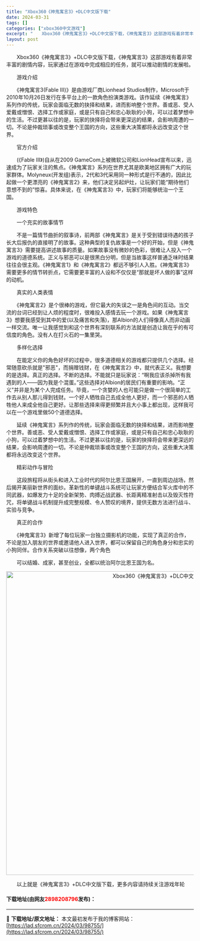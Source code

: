 ```yaml
---
title: "Xbox360《神鬼寓言3》+DLC中文版下载"
date: 2024-03-31
tags: []
categories: ["xbox360中文游戏"]
excerpt: "　　Xbox360《神鬼寓言3》+DLC中文版下载，《神鬼寓言3》这部游戏有着非常丰富的剧情内容，玩家通过在游戏中完成相应的任务，就可以推动剧情的发展啦。 　　游戏介绍 　　《神鬼寓言3(Fable III)》是由游戏厂商Lionhead Studios制作，Microsoft于2010年10月26&hellip;"
layout: post
---
```


 <p>　　Xbox360《神鬼寓言3》+DLC中文版下载，《神鬼寓言3》这部游戏有着非常丰富的剧情内容，玩家通过在游戏中完成相应的任务，就可以推动剧情的发展啦。</p> <p>　　游戏介绍</p> <p>　　《神鬼寓言3(Fable III)》是由游戏厂商Lionhead Studios制作，Microsoft于2010年10月26日发行在多平台上的一款角色扮演类游戏。该作延续《神鬼寓言》系列作的传统，玩家会面临无数的抉择和结果，进而影响整个世界。善或恶、受人爱戴或憎恨、选择工作或家庭，或是只有自己和忠心耿耿的小狗，可以过着梦想中的生活。不过更甚以往的是，玩家的抉择将会带来更深远的结果，会影响周遭的一切。不论是仲裁琐事或改变整个王国的方向，这些重大决策都将永远改变这个世界。</p> <p>　　官方介绍</p> <p>　　(《Fable III》)自从在2009 GameCom上被微软公司和LionHead宣布以来，迅速成为了玩家关注的焦点。《神鬼寓言》系列在世界尤其是欧美地区拥有广大的玩家群体。Molyneux(开发组)表示，2代和3代采用同一种形式是行不通的，因此比起做一个更漂亮的《神鬼寓言2》来，他们决定另起炉灶，让玩家们能&ldquo;期待他们意想不到的&rdquo;惊喜。具体来说，在《神鬼寓言3》中，玩家们将能够统治一个王国。</p> <p>　　游戏特色</p> <p>　　一个充实的故事情节</p> <p>　　不是一篇情节曲折的叙事诗，前两部《神鬼寓言》是关于受到错误待遇的孩子长大后报仇的直接明了的故事。这种典型的复仇故事是一个好的开始，但是《神鬼寓言3》需要提高讲述故事的质量。如果故事没有微妙的色彩，很难让人投入一个游戏的道德系统。正义与邪恶可以是很黑白分明，但是当故事这样普通乏味时结果往往会很主观。《神鬼寓言1》和《神鬼寓言2》都远不够引人入胜。《神鬼寓言3》需要更多的情节转折点，它需要更丰富的人设和不仅仅是&ldquo;那就是坏人做的事&rdquo;这样的动机。</p> <p>　　真实的人类表情</p> <p>　　《神鬼寓言2》是个很棒的游戏，但它最大的失误之一是角色间的互动。当交流的台词已经到让人烦的程度时，很难投入感情去玩一个游戏。如果《神鬼寓言3》想要我感受到其中的爱(以及痛苦和失落)，那Albion的人们得像真人而非动画一样交流。唯一让我感觉到和这个世界有深刻联系的方法就是创造让我在乎的有可信度的角色。没有人在打火石的一集里哭。</p> <p>　　多样化选择</p> <p>　　在能定义你的角色好坏的过程中，很多道德相关的游戏都只提供几个选择。经常随意砍杀就是&quot;邪恶&quot;，而捐赠钱财，在《神鬼寓言2》中，就代表正义。我想要的是选择。真正的选择。不断的选择。不能就只是玩家说：&ldquo;啊我应该杀掉所有我遇到的人&mdash;&mdash;因为我是个混蛋。&rdquo;这些选择对Albion的居民们有重要的影响。&ldquo;正义&rdquo;并非是为某个人完成任务。毕竟，一个贪婪的人也可能只是做一个很简单的工作去从别人那儿得到钱财。一个好人牺牲自己去成全他人更好，而一个邪恶的人牺牲他人来成全他自己更好。让那些选择来得更频繁并且大小事上都出现，这样我可以在一个游戏里做50个道德选择。</p> <p>　　延续《神鬼寓言》系列作的传统，玩家会面临无数的抉择和结果，进而影响整个世界。善或恶、受人爱戴或憎恨、选择工作或家庭，或是只有自己和忠心耿耿的小狗，可以过着梦想中的生活。不过更甚以往的是，玩家的抉择将会带来更深远的结果，会影响周遭的一切。不论是仲裁琐事或改变整个王国的方向，这些重大决策都将永远改变这个世界。</p> <p>　　精彩动作与冒险</p> <p>　　这段旅程将从街头和进入工业时代的阿尔比恩王国展开，一直到周边战场，然后揭开美丽新世界的面纱。革新性的单键战斗系统可让玩家方便结合军火库中的不同武器，如爆发力十足的全新架势、肉搏近战武器、长距离精准射击以及毁灭性符咒，将单键战斗机制提升成完整规模、令人赞叹的境界，提供无数方法进行战斗、实验与竞争。</p> <p>　　真正的合作</p> <p>　　《神鬼寓言3》新增了每位玩家一台独立摄影机的功能，实现了真正的合作，不论是加入朋友的世界或邀请他人进入世界，都可以保留自己的角色身分和忠实的小狗同伴。合作关系突破以往想像，两个角色</p> <p>　　可以结婚、成家，甚至创业，全都以统治阿尔比恩王国为名。</p> <p align="center"><img align="" border="0" src="https://lad.sfcrom.cn/wp-content/uploads/2024/03/20240330_6608417d2d9d7.jpg" width="816" alt="Xbox360《神鬼寓言3》+DLC中文版下载" /></p> <p>　　以上就是《神鬼寓言3》+DLC中文版下载，更多内容请持续关注游戏年轮</p> <p><h4>下载地址(由网友<font color="red">2898208796</font>发布)：</h4></p> 

---
📖 **下载地址/原文地址：** 本文最初发布于我的博客网站：[https://lad.sfcrom.cn/2024/03/98755/](https://lad.sfcrom.cn/2024/03/98755/)
